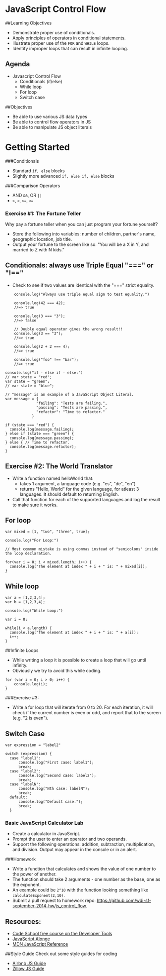 # JavaScript Control Flow

##Learning Objectives
* Demonstrate proper use of conditionals.
* Apply principles of operators in conditional statements.
* Illustrate proper use of the `FOR` and `WHILE` loops.
* Identify improper loops that can result in infinite looping.

## Agenda 
* Javascript Control Flow
  * Conditionals (if/else)
  * While loop
  * For loop
  * Switch case

##Objectives
* Be able to use various JS data types
* Be able to control flow operators in JS
* Be able to manipulate JS object literals

# Getting Started
###Conditionals

* Standard `if, else` blocks
* Slightly more advanced `if, else if, else` blocks

###Comparison Operators

* AND `&&`, OR `||`
* `>`, `<`, `>=`, `<=`

### Exercise #1: The Fortune Teller

  Why pay a fortune teller when you can just program your fortune yourself?

  - Store the following into variables: number of children, partner's name, geographic location, job title.
  - Output your fortune to the screen like so: "You will be a X in Y, and married to Z with N kids."

## Conditionals: always use Triple Equal "===" or "!=="
* Check to see if two values are identical with the "===" strict equality.
  
```
    console.log("Always use triple equal sign to test equality.")

    console.log(42 === 42);
    //=> true

    console.log(3 === "3");
    //=> false

    // Double equal operator gives the wrong result!!
    console.log(3 == "3");
    //=> true

    console.log(2 + 2 === 4);
    //=> true

    console.log("foo" !== "bar");
    //=> true

  ```
  ```
  console.log("if - else if - else:")
  // var state = "red";
  var state = "green";
  // var state = "blue";

  // "message" is an example of a JavaScript Object Literal.
  var message = {
                "failing": "Tests are failing.",
                "passing": "Tests are passing.",
                "refactor": "Time to refactor."
              }
              
  if (state === "red") {  
    console.log(message.failing);
  } else if (state === "green") {
    console.log(message.passing);
  } else { // Time to refactor.
    console.log(message.refactor);  
  }
  ```
  
## Exercise #2: The World Translator
- Write a function named helloWorld that:
  - takes 1 argument, a language code (e.g. "es", "de", "en")
  - returns "Hello, World" for the given language, for atleast 3 languages. It should default to returning English.
- Call that function for each of the supported languages and log the result to make sure it works.

## For loop

  ```
  var mixed = [1, "two", "three", true];
  
  console.log("For Loop:")
  
  // Most common mistake is using commas instead of "semicolons" inside the loop declaration.
  
  for(var i = 0; i < mixed.length; i++) {
    console.log("The element at index " + i + " is: " + mixed[i]); 
  }
  ```
  
## While loop
  ```  
  var a = [1,2,3,4];
  var b = [1,2,3,4];

  console.log("While Loop:")
  
  var i = 0;
  
  while(i < a.length) {
    console.log("The element at index " + i + " is: " + a[i]);
    i++; 
  }
  ```
##Infinite Loops

- While writing a loop it is possible to create a loop that will go until infinity.
- Obviously we try to avoid this while coding.

```
for (var i = 0; i > 0; i++) {
	console.log(i);
}
```

###Exercise #3: 
- Write a for loop that will iterate from 0 to 20. For each iteration, it will check if the current number is even or odd, and report that to the screen (e.g. "2 is even").
  
## Switch Case
  
  ```
  var expression = "label2"

  switch (expression) {
    case "label1":
        console.log("First case: label1");
        break;
    case "label2":
        console.log("Second case: label2");
        break;
    case "labelN":
        console.log("Nth case: labelN");
        break;
    default:
        console.log("Default case.");
        break;
    }
   ```
### Basic JavaScript Calculator Lab

- Create a calculator in JavaScript.
- Prompt the user to enter an operator and two operands.
- Support the following operations: addition, subtraction, multiplication, and division. Output may appear in the console or in an alert.

###Homework

- Write a function that calculates and shows the value of one number to the power of another.
- The function should take 2 arguments - one number as the base, one as the exponent.
- An example could be `2^10` with the function looking something like `calculateExponent(2,10)`.
- Submit a pull request to homework repo: https://github.com/wdi-sf-september-2014-hw/js_control_flow.

## Resources:
* [Code School free course on the Developer Tools](https://www.codeschool.com/courses/discover-devtools)
* [JavaScript Alonge](https://leanpub.com/javascript-allonge/read#leanpub-auto-a-pull-of-the-lever-prefaces)
* [MDN JavaScript Reference](https://developer.mozilla.org/en-US/docs/Web/JavaScript/Reference)

##Style Guide
Check out some style guides for coding  

- [Airbnb JS Guide](http://nerds.airbnb.com/our-javascript-style-guide)
- [Zillow JS Guide](https://github.com/zillow/javascript)
